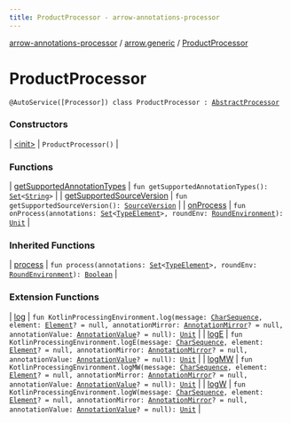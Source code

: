 ```yaml
---
title: ProductProcessor - arrow-annotations-processor
---
```


[arrow-annotations-processor](../../index.html) / [arrow.generic](../index.html) / [ProductProcessor](./index.html)

# ProductProcessor

`@AutoService([Processor]) class ProductProcessor : `[`AbstractProcessor`](../../arrow.common.utils/-abstract-processor/index.html)

### Constructors

| [&lt;init&gt;](-init-.html) | `ProductProcessor()` |

### Functions

| [getSupportedAnnotationTypes](get-supported-annotation-types.html) | `fun getSupportedAnnotationTypes(): `[`Set`](https://kotlinlang.org/api/latest/jvm/stdlib/kotlin.collections/-set/index.html)`<`[`String`](https://kotlinlang.org/api/latest/jvm/stdlib/kotlin/-string/index.html)`>` |
| [getSupportedSourceVersion](get-supported-source-version.html) | `fun getSupportedSourceVersion(): `[`SourceVersion`](http://docs.oracle.com/javase/6/docs/api/javax/lang/model/SourceVersion.html) |
| [onProcess](on-process.html) | `fun onProcess(annotations: `[`Set`](https://kotlinlang.org/api/latest/jvm/stdlib/kotlin.collections/-set/index.html)`<`[`TypeElement`](http://docs.oracle.com/javase/6/docs/api/javax/lang/model/element/TypeElement.html)`>, roundEnv: `[`RoundEnvironment`](http://docs.oracle.com/javase/6/docs/api/javax/annotation/processing/RoundEnvironment.html)`): `[`Unit`](https://kotlinlang.org/api/latest/jvm/stdlib/kotlin/-unit/index.html) |

### Inherited Functions

| [process](../../arrow.common.utils/-abstract-processor/process.html) | `fun process(annotations: `[`Set`](https://kotlinlang.org/api/latest/jvm/stdlib/kotlin.collections/-set/index.html)`<`[`TypeElement`](http://docs.oracle.com/javase/6/docs/api/javax/lang/model/element/TypeElement.html)`>, roundEnv: `[`RoundEnvironment`](http://docs.oracle.com/javase/6/docs/api/javax/annotation/processing/RoundEnvironment.html)`): `[`Boolean`](https://kotlinlang.org/api/latest/jvm/stdlib/kotlin/-boolean/index.html) |

### Extension Functions

| [log](../../arrow.common.messager/me.eugeniomarletti.kotlin.processing.-kotlin-processing-environment/log.html) | `fun KotlinProcessingEnvironment.log(message: `[`CharSequence`](https://kotlinlang.org/api/latest/jvm/stdlib/kotlin/-char-sequence/index.html)`, element: `[`Element`](http://docs.oracle.com/javase/6/docs/api/javax/lang/model/element/Element.html)`? = null, annotationMirror: `[`AnnotationMirror`](http://docs.oracle.com/javase/6/docs/api/javax/lang/model/element/AnnotationMirror.html)`? = null, annotationValue: `[`AnnotationValue`](http://docs.oracle.com/javase/6/docs/api/javax/lang/model/element/AnnotationValue.html)`? = null): `[`Unit`](https://kotlinlang.org/api/latest/jvm/stdlib/kotlin/-unit/index.html) |
| [logE](../../arrow.common.messager/me.eugeniomarletti.kotlin.processing.-kotlin-processing-environment/log-e.html) | `fun KotlinProcessingEnvironment.logE(message: `[`CharSequence`](https://kotlinlang.org/api/latest/jvm/stdlib/kotlin/-char-sequence/index.html)`, element: `[`Element`](http://docs.oracle.com/javase/6/docs/api/javax/lang/model/element/Element.html)`? = null, annotationMirror: `[`AnnotationMirror`](http://docs.oracle.com/javase/6/docs/api/javax/lang/model/element/AnnotationMirror.html)`? = null, annotationValue: `[`AnnotationValue`](http://docs.oracle.com/javase/6/docs/api/javax/lang/model/element/AnnotationValue.html)`? = null): `[`Unit`](https://kotlinlang.org/api/latest/jvm/stdlib/kotlin/-unit/index.html) |
| [logMW](../../arrow.common.messager/me.eugeniomarletti.kotlin.processing.-kotlin-processing-environment/log-m-w.html) | `fun KotlinProcessingEnvironment.logMW(message: `[`CharSequence`](https://kotlinlang.org/api/latest/jvm/stdlib/kotlin/-char-sequence/index.html)`, element: `[`Element`](http://docs.oracle.com/javase/6/docs/api/javax/lang/model/element/Element.html)`? = null, annotationMirror: `[`AnnotationMirror`](http://docs.oracle.com/javase/6/docs/api/javax/lang/model/element/AnnotationMirror.html)`? = null, annotationValue: `[`AnnotationValue`](http://docs.oracle.com/javase/6/docs/api/javax/lang/model/element/AnnotationValue.html)`? = null): `[`Unit`](https://kotlinlang.org/api/latest/jvm/stdlib/kotlin/-unit/index.html) |
| [logW](../../arrow.common.messager/me.eugeniomarletti.kotlin.processing.-kotlin-processing-environment/log-w.html) | `fun KotlinProcessingEnvironment.logW(message: `[`CharSequence`](https://kotlinlang.org/api/latest/jvm/stdlib/kotlin/-char-sequence/index.html)`, element: `[`Element`](http://docs.oracle.com/javase/6/docs/api/javax/lang/model/element/Element.html)`? = null, annotationMirror: `[`AnnotationMirror`](http://docs.oracle.com/javase/6/docs/api/javax/lang/model/element/AnnotationMirror.html)`? = null, annotationValue: `[`AnnotationValue`](http://docs.oracle.com/javase/6/docs/api/javax/lang/model/element/AnnotationValue.html)`? = null): `[`Unit`](https://kotlinlang.org/api/latest/jvm/stdlib/kotlin/-unit/index.html) |

